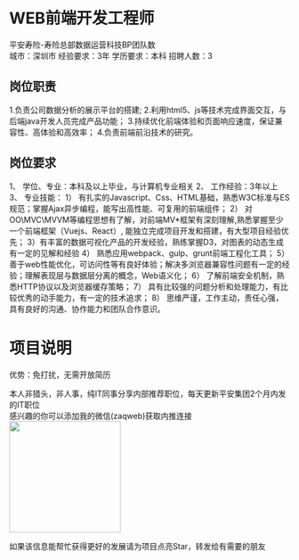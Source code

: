 # WEB前端开发工程师
平安寿险-寿险总部数据运营科技BP团队数  
城市：深圳市 经验要求：3年 学历要求：本科  招聘人数：3

## 岗位职责
1.负责公司数据分析的展示平台的搭建;
   2.利用html5、js等技术完成界面交互，与后端java开发人员完成产品功能；
   3.持续优化前端体验和页面响应速度，保证兼容性、高体验和高效率；
   4.负责前端前沿技术的研究。

## 岗位要求
1、 学位、专业：本科及以上毕业，与计算机专业相关
   2、 工作经验：3年以上
   3、 专业技能：
   1） 有扎实的Javascript、Css、HTML基础，熟悉W3C标准与ES规范；掌握Ajax异步编程，能写出高性能、可复用的前端组件；
   2） 对OO\MVC\MVVM等编程思想有了解，对前端MV*框架有深刻理解,熟悉掌握至少一个前端框架（Vuejs、React）, 能独立完成项目开发和搭建，有大型项目经验优先；
   3）有丰富的数据可视化产品的开发经验，熟练掌握D3，对图表的动态生成有一定的见解和经验
   4） 熟悉应用webpack、gulp、grunt前端工程化工具；
   5） 善于web性能优化，可访问性等有良好体验；解决多浏览器兼容性问题有一定的经验；理解表现层与数据层分离的概念，Web语义化；
   6） 了解前端安全机制，熟悉HTTP协议以及浏览器缓存策略；
   7） 具有比较强的问题分析和处理能力，有比较优秀的动手能力，有一定的技术追求；
   8） 思维严谨，工作主动，责任心强，具有良好的沟通、协作能力和团队合作意识。

# 项目说明

优势：免打扰，无需开放简历

本人非猎头，非人事，纯IT同事分享内部推荐职位，每天更新平安集团2个月内发的IT职位  
感兴趣的你可以添加我的微信(zaqweb)获取内推连接  
<img src="https://github.com/zaqweb/PA-IT-JOBS/blob/master/WechatICode.jpeg"  height="200" width="200">

如果该信息能帮忙获得更好的发展请为项目点亮Star，转发给有需要的朋友




